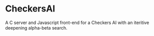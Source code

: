 CheckersAI
==========

A C server and Javascript front-end for a Checkers AI with an iteritive deepening alpha-beta search.
